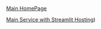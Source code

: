 [Main HomePage](http://block-dark.kro.kr/)


[Main Service with Streamlit Hosting](https://block-dark-main-qjxo3bvs27eflaotzrjpsr.streamlit.app/))
